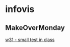 # infovis

## MakeOverMonday
[w31 - small test in class](https://leobjorkman.github.io/infovis/mm-w31.html)
